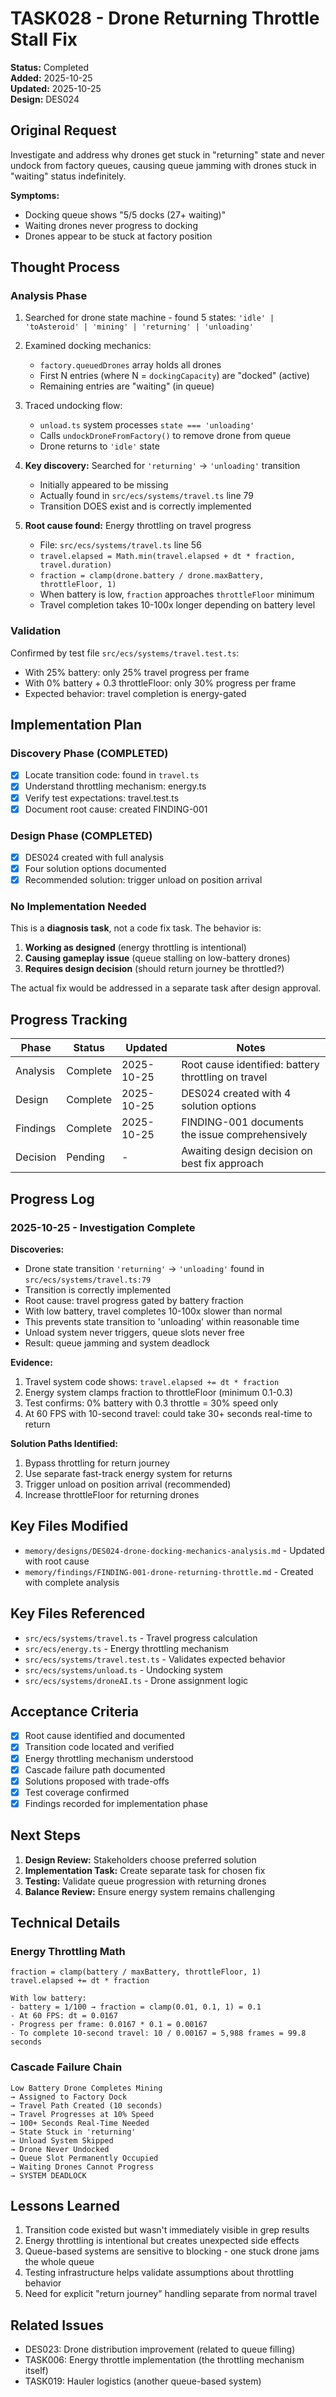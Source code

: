 # TASK028 - Drone Returning Throttle Stall Fix

**Status:** Completed  
**Added:** 2025-10-25  
**Updated:** 2025-10-25  
**Design:** DES024

## Original Request

Investigate and address why drones get stuck in "returning" state and never undock from factory queues, causing queue jamming with drones stuck in "waiting" status indefinitely.

**Symptoms:**

- Docking queue shows "5/5 docks (27+ waiting)"
- Waiting drones never progress to docking
- Drones appear to be stuck at factory position

## Thought Process

### Analysis Phase

1. Searched for drone state machine - found 5 states: `'idle' | 'toAsteroid' | 'mining' | 'returning' | 'unloading'`

2. Examined docking mechanics:
   - `factory.queuedDrones` array holds all drones
   - First N entries (where N = `dockingCapacity`) are "docked" (active)
   - Remaining entries are "waiting" (in queue)

3. Traced undocking flow:
   - `unload.ts` system processes `state === 'unloading'`
   - Calls `undockDroneFromFactory()` to remove drone from queue
   - Drone returns to `'idle'` state

4. **Key discovery:** Searched for `'returning'` → `'unloading'` transition
   - Initially appeared to be missing
   - Actually found in `src/ecs/systems/travel.ts` line 79
   - Transition DOES exist and is correctly implemented

5. **Root cause found:** Energy throttling on travel progress
   - File: `src/ecs/systems/travel.ts` line 56
   - `travel.elapsed = Math.min(travel.elapsed + dt * fraction, travel.duration)`
   - `fraction = clamp(drone.battery / drone.maxBattery, throttleFloor, 1)`
   - When battery is low, `fraction` approaches `throttleFloor` minimum
   - Travel completion takes 10-100x longer depending on battery level

### Validation

Confirmed by test file `src/ecs/systems/travel.test.ts`:

- With 25% battery: only 25% travel progress per frame
- With 0% battery + 0.3 throttleFloor: only 30% progress per frame
- Expected behavior: travel completion is energy-gated

## Implementation Plan

### Discovery Phase (COMPLETED)

- [x] Locate transition code: found in `travel.ts`
- [x] Understand throttling mechanism: energy.ts
- [x] Verify test expectations: travel.test.ts
- [x] Document root cause: created FINDING-001

### Design Phase (COMPLETED)

- [x] DES024 created with full analysis
- [x] Four solution options documented
- [x] Recommended solution: trigger unload on position arrival

### No Implementation Needed

This is a **diagnosis task**, not a code fix task. The behavior is:

1. **Working as designed** (energy throttling is intentional)
2. **Causing gameplay issue** (queue stalling on low-battery drones)
3. **Requires design decision** (should return journey be throttled?)

The actual fix would be addressed in a separate task after design approval.

## Progress Tracking

| Phase    | Status   | Updated    | Notes                                               |
| -------- | -------- | ---------- | --------------------------------------------------- |
| Analysis | Complete | 2025-10-25 | Root cause identified: battery throttling on travel |
| Design   | Complete | 2025-10-25 | DES024 created with 4 solution options              |
| Findings | Complete | 2025-10-25 | FINDING-001 documents the issue comprehensively     |
| Decision | Pending  | -          | Awaiting design decision on best fix approach       |

## Progress Log

### 2025-10-25 - Investigation Complete

**Discoveries:**

- Drone state transition `'returning'` → `'unloading'` found in `src/ecs/systems/travel.ts:79`
- Transition is correctly implemented
- Root cause: travel progress gated by battery fraction
- With low battery, travel completes 10-100x slower than normal
- This prevents state transition to 'unloading' within reasonable time
- Unload system never triggers, queue slots never free
- Result: queue jamming and system deadlock

**Evidence:**

1. Travel system code shows: `travel.elapsed += dt * fraction`
2. Energy system clamps fraction to throttleFloor (minimum 0.1-0.3)
3. Test confirms: 0% battery with 0.3 throttle = 30% speed only
4. At 60 FPS with 10-second travel: could take 30+ seconds real-time to return

**Solution Paths Identified:**

1. Bypass throttling for return journey
2. Use separate fast-track energy system for returns
3. Trigger unload on position arrival (recommended)
4. Increase throttleFloor for returning drones

## Key Files Modified

- `memory/designs/DES024-drone-docking-mechanics-analysis.md` - Updated with root cause
- `memory/findings/FINDING-001-drone-returning-throttle.md` - Created with complete analysis

## Key Files Referenced

- `src/ecs/systems/travel.ts` - Travel progress calculation
- `src/ecs/energy.ts` - Energy throttling mechanism
- `src/ecs/systems/travel.test.ts` - Validates expected behavior
- `src/ecs/systems/unload.ts` - Undocking system
- `src/ecs/systems/droneAI.ts` - Drone assignment logic

## Acceptance Criteria

- [x] Root cause identified and documented
- [x] Transition code located and verified
- [x] Energy throttling mechanism understood
- [x] Cascade failure path documented
- [x] Solutions proposed with trade-offs
- [x] Test coverage confirmed
- [x] Findings recorded for implementation phase

## Next Steps

1. **Design Review:** Stakeholders choose preferred solution
2. **Implementation Task:** Create separate task for chosen fix
3. **Testing:** Validate queue progression with returning drones
4. **Balance Review:** Ensure energy system remains challenging

## Technical Details

### Energy Throttling Math

```
fraction = clamp(battery / maxBattery, throttleFloor, 1)
travel.elapsed += dt * fraction

With low battery:
- battery = 1/100 → fraction = clamp(0.01, 0.1, 1) = 0.1
- At 60 FPS: dt = 0.0167
- Progress per frame: 0.0167 * 0.1 = 0.00167
- To complete 10-second travel: 10 / 0.00167 = 5,988 frames = 99.8 seconds
```

### Cascade Failure Chain

```
Low Battery Drone Completes Mining
→ Assigned to Factory Dock
→ Travel Path Created (10 seconds)
→ Travel Progresses at 10% Speed
→ 100+ Seconds Real-Time Needed
→ State Stuck in 'returning'
→ Unload System Skipped
→ Drone Never Undocked
→ Queue Slot Permanently Occupied
→ Waiting Drones Cannot Progress
→ SYSTEM DEADLOCK
```

## Lessons Learned

1. Transition code existed but wasn't immediately visible in grep results
2. Energy throttling is intentional but creates unexpected side effects
3. Queue-based systems are sensitive to blocking - one stuck drone jams the whole queue
4. Testing infrastructure helps validate assumptions about throttling behavior
5. Need for explicit "return journey" handling separate from normal travel

## Related Issues

- DES023: Drone distribution improvement (related to queue filling)
- TASK006: Energy throttle implementation (the throttling mechanism itself)
- TASK019: Hauler logistics (another queue-based system)
